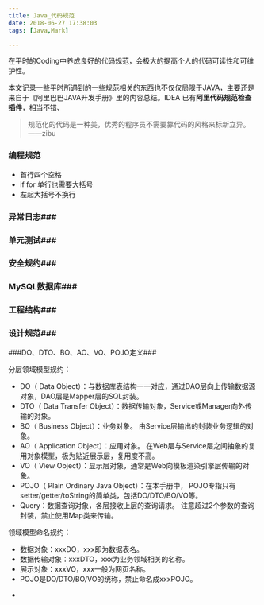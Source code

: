 ```yaml
---
title: Java_代码规范
date: 2018-06-27 17:38:03
tags: [Java,Mark]

---
```




在平时的Coding中养成良好的代码规范，会极大的提高个人的代码可读性和可维护性。

本文记录一些平时所遇到的一些规范相关的东西也不仅仅局限于JAVA，主要还是来自于《阿里巴巴JAVA开发手册》里的内容总结。IDEA 已有**阿里代码规范检查插件**，相当不错、

> 规范化的代码是一种美，优秀的程序员不需要靠代码的风格来标新立异。——zibu

<!--more-->

### 编程规范

- 首行四个空格
- if for 单行也需要大括号
- 左起大括号不换行

### 异常日志###

### 单元测试###

### 安全规约###

### MySQL数据库###

### 工程结构###

### 设计规范###

###DO、DTO、BO、AO、VO、POJO定义###

分层领域模型规约：

- DO（ Data Object）：与数据库表结构一一对应，通过DAO层向上传输数据源对象，DAO层是Mapper层的SQL封装。
- DTO（ Data Transfer Object）：数据传输对象，Service或Manager向外传输的对象。
- BO（ Business Object）：业务对象。 由Service层输出的封装业务逻辑的对象。
- AO（ Application Object）：应用对象。 在Web层与Service层之间抽象的复用对象模型，极为贴近展示层，复用度不高。
- VO（ View Object）：显示层对象，通常是Web向模板渲染引擎层传输的对象。
- POJO（ Plain Ordinary Java Object）：在本手册中， POJO专指只有setter/getter/toString的简单类，包括DO/DTO/BO/VO等。
- Query：数据查询对象，各层接收上层的查询请求。 注意超过2个参数的查询封装，禁止使用Map类来传输。

领域模型命名规约：

- 数据对象：xxxDO，xxx即为数据表名。
- 数据传输对象：xxxDTO，xxx为业务领域相关的名称。
- 展示对象：xxxVO，xxx一般为网页名称。
- POJO是DO/DTO/BO/VO的统称，禁止命名成xxxPOJO。

* 
